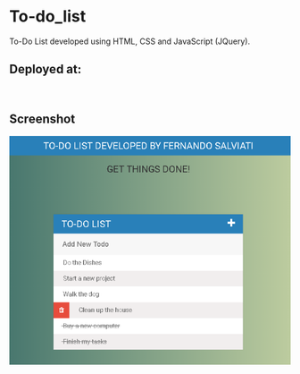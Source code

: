 # To-do_list

To-Do List developed using HTML, CSS and JavaScript (JQuery).

## Deployed at:

<br />

## Screenshot

![Screenshot](screenshot.png)
